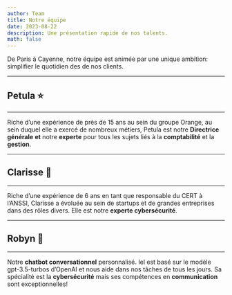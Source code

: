 ```yaml
---
author: Team
title: Notre équipe
date: 2023-08-22
description: Une présentation rapide de nos talents.
math: false
---
```

De Paris à Cayenne, notre équipe est animée par une unique ambition: simplifier le quotidien des de nos clients. 
****
## Petula ⭐
****
Riche d’une expérience de près de 15 ans au sein du groupe Orange, au sein duquel elle a exercé de nombreux métiers, Petula est notre **Directrice générale** **et** notre **experte** pour tous les sujets liés à la **comptabilité** et la **gestion**. 
****
## Clarisse 🔐
****
Riche d’une expérience de 6 ans en tant que responsable du CERT à l’ANSSI, Clarisse a évoluée au sein de startups et de grandes entreprises dans des rôles divers. Elle est notre **experte cybersécurité**.
****
## Robyn 🤖
****
Notre **chatbot conversationnel** personnalisé. Iel est basé sur le modèle gpt-3.5-turbos d’OpenAI et nous aide dans nos tâches de tous les jours. Sa spécialité est la **cybersécurité** mais ses compétences en **communication** sont exceptionnelles!
